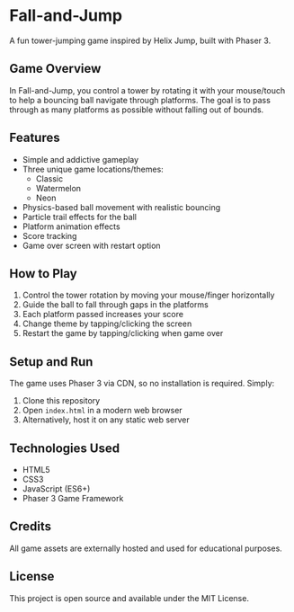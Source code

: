 # Fall-and-Jump

A fun tower-jumping game inspired by Helix Jump, built with Phaser 3.

## Game Overview

In Fall-and-Jump, you control a tower by rotating it with your mouse/touch to help a bouncing ball navigate through platforms. The goal is to pass through as many platforms as possible without falling out of bounds.

## Features

- Simple and addictive gameplay
- Three unique game locations/themes:
  - Classic
  - Watermelon
  - Neon
- Physics-based ball movement with realistic bouncing
- Particle trail effects for the ball
- Platform animation effects
- Score tracking
- Game over screen with restart option

## How to Play

1. Control the tower rotation by moving your mouse/finger horizontally
2. Guide the ball to fall through gaps in the platforms
3. Each platform passed increases your score
4. Change theme by tapping/clicking the screen
5. Restart the game by tapping/clicking when game over

## Setup and Run

The game uses Phaser 3 via CDN, so no installation is required. Simply:

1. Clone this repository
2. Open `index.html` in a modern web browser
3. Alternatively, host it on any static web server

## Technologies Used

- HTML5
- CSS3
- JavaScript (ES6+)
- Phaser 3 Game Framework

## Credits

All game assets are externally hosted and used for educational purposes.

## License

This project is open source and available under the MIT License.
